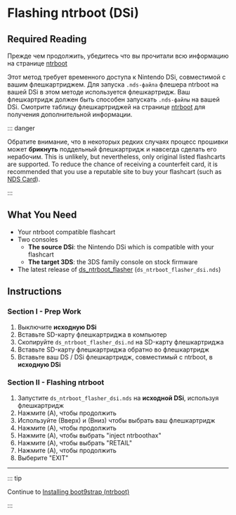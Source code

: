 # Flashing ntrboot (DSi)

## Required Reading

Прежде чем продолжить, убедитесь что вы прочитали всю информацию на странице [ntrboot](ntrboot)

Этот метод требует временного доступа к Nintendo DSi, совместимой с вашим флешкартриджем. Для запуска `.nds-файла` флешера ntrboot на вашей DSi в этом методе используется флешкартридж. Ваш флешкартридж должен быть способен запускать `.nds-файлы` на вашей DSi. Смотрите таблицу флешкартриджей на странице [ntrboot](ntrboot) для получения дополнительной информации.

::: danger

Обратите внимание, что в некоторых редких случаях процесс прошивки может **брикнуть** поддельный флешкартридж и навсегда сделать его нерабочим. This is unlikely, but nevertheless, only original listed flashcarts are supported. To reduce the chance of receiving a counterfeit card, it is recommended that you use a reputable site to buy your flashcart (such as [NDS Card](https://www.nds-card.com/)).

:::

## What You Need

- Your ntrboot compatible flashcart
- Two consoles
  - **The source DSi**: the Nintendo DSi which is compatible with your flashcart
  - **The target 3DS**: the 3DS family console on stock firmware
- The latest release of [ds_ntrboot_flasher](https://github.com/ntrteam/ds_ntrboot_flasher/releases/latest) (`ds_ntrboot_flasher_dsi.nds`)

## Instructions

### Section I - Prep Work

1. Выключите **исходную DSi**
2. Вставьте SD-карту флешкартриджа в компьютер
3. Скопируйте `ds_ntrboot_flasher_dsi.nd` на SD-карту флешкартриджа
4. Вставьте SD-карту флешкартриджа обратно во флешкартридж
5. Вставьте ваш DS / DSi флешкартридж, совместимый с ntrboot, в **исходную DSi**

### Section II - Flashing ntrboot

1. Запустите `ds_ntrboot_flasher_dsi.nds` на **исходной DSi**, используя флешкартридж
2. Нажмите (A), чтобы продолжить
3. Используйте (Вверх) и (Вниз) чтобы выбрать ваш флешкартридж
4. Нажмите (A), чтобы продолжить
5. Нажмите (A), чтобы выбрать "inject ntrboothax"
6. Нажмите (A), чтобы выбрать "RETAIL"
7. Нажмите (A), чтобы продолжить
8. Выберите "EXIT"

___

::: tip

Continue to [Installing boot9strap (ntrboot)](installing-boot9strap-\(ntrboot\))

:::
